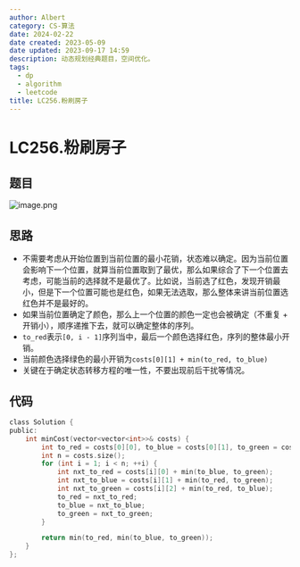 ```yaml
---
author: Albert
category: CS-算法
date: 2024-02-22
date created: 2023-05-09
date updated: 2023-09-17 14:59
description: 动态规划经典题目，空间优化。
tags:
  - dp
  - algorithm
  - leetcode
title: LC256.粉刷房子
---
```


# LC256.粉刷房子

## 题目

![image.png](http://img-blog-01.oss-cn-shanghai.aliyuncs.com/img/2022-11-27-192933.png) 

## 思路

- 不需要考虑从开始位置到当前位置的最小花销，状态难以确定。因为当前位置会影响下一个位置，就算当前位置取到了最优，那么如果综合了下一个位置去考虑，可能当前的选择就不是最优了。比如说，当前选了红色，发现开销最小，但是下一个位置可能也是红色，如果无法选取，那么整体来讲当前位置选红色并不是最好的。
- 如果当前位置确定了颜色，那么上一个位置的颜色一定也会被确定（不重复 + 开销小），顺序递推下去，就可以确定整体的序列。
- `to_red`表示`[0, i - 1]`序列当中，最后一个颜色选择红色，序列的整体最小开销。
- 当前颜色选择绿色的最小开销为`costs[0][1] + min(to_red, to_blue)`
- 关键在于确定状态转移方程的唯一性，不要出现前后干扰等情况。 

## 代码

```c
class Solution {
public:
    int minCost(vector<vector<int>>& costs) {
        int to_red = costs[0][0], to_blue = costs[0][1], to_green = costs[0][2];
        int n = costs.size();
        for (int i = 1; i < n; ++i) {
            int nxt_to_red = costs[i][0] + min(to_blue, to_green);
            int nxt_to_blue = costs[i][1] + min(to_red, to_green);
            int nxt_to_green = costs[i][2] + min(to_red, to_blue);
            to_red = nxt_to_red;
            to_blue = nxt_to_blue;
            to_green = nxt_to_green;
        }

        return min(to_red, min(to_blue, to_green));
    }
};
```
